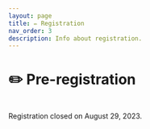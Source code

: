 ```yaml
---
layout: page
title: ✏️ Registration
nav_order: 3
description: Info about registration.
---
```


# ✏️ Pre-registration
<br>
Registration closed on August 29, 2023.





